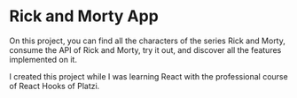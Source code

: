 # Rick and Morty App

On this project, you can find all the characters of the series Rick and Morty, consume the API of Rick and Morty, try it out, and discover all the features implemented on it.

I created this project while I was learning React with the professional course of React Hooks of Platzi.
